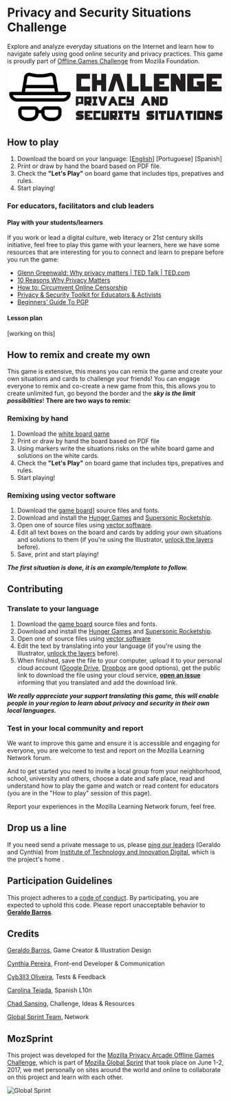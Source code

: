 # Privacy and Security Situations Challenge
Explore and analyze everyday situations on the Internet and learn how to navigate safely using good online security and privacy practices. This game is proudly part of [Offline Games Challenge](https://github.com/MozillaFoundation/mpa-offline-games-challenge) from Mozilla Foundation.

![Logo - Privacy and Security Situations Challenge](game-board/assets/logo_privacy-security-challenge-situations.png)


## How to play
1. Download the board on your language: [[English](https://github.com/barrosgeraldo/mozsprint-privacy-security-situations/raw/master/game-board/Privacy%20and%20Security%20Situations%20Challenge%20-%20Board.pdf)] [Portuguese] [Spanish]
2. Print or draw by hand the board based on PDF file.
3. Check the **"Let's Play"** on board game that includes tips, prepatives and rules.
4. Start playing!

### For educators, facilitators and club leaders

#### Play with your students/learners
If you work or lead a digital culture, web literacy or 21st century skills initiative, feel free to play this game with your learners, here we have some resources that are interesting for you to connect and learn to prepare before you run the game:
* [Glenn Greenwald: Why privacy matters | TED Talk | TED.com](https://www.ted.com/talks/glenn_greenwald_why_privacy_matters)
* [10 Reasons Why Privacy Matters](https://www.teachprivacy.com/10-reasons-privacy-matters/)
* [How to: Circumvent Online Censorship](https://ssd.eff.org/en/module/how-circumvent-online-censorship)
* [Privacy & Security Toolkit for Educators & Activists](https://mozilla.github.io/curriculum-final/privacy-toolkit-v10.pdf)
* [Beginners’ Guide To PGP](http://www.bitcoinnotbombs.com/beginners-guide-to-pgp/)

#### Lesson plan
[working on this]

## How to remix and create my own
This game is extensive, this means you can remix the game and create your own situations and cards to challenge your friends! You can engage everyone to remix and co-create a new game from this, this allows you to create unlimited fun, go beyond the border and the ***sky is the limit possibilities***! **There are two ways to remix:**

### Remixing by hand
1. Download the [white board game](https://github.com/barrosgeraldo/mozsprint-privacy-security-situations/raw/master/game-remix-own/Privacy%20and%20Security%20Situations%20Challenge%20-%20Remix%20Your%20Own.pdf)
2. Print or draw by hand the board based on PDF file
3. Using markers write the situations risks on the white board game and solutions on the white cards.
4. Check the **"Let's Play"** on board game that includes tips, prepatives and rules.
5. Start playing!


### Remixing using vector software
1. Download the [game board](https://github.com/barrosgeraldo/mozsprint-privacy-security-situations/tree/master/game-board)] source files and fonts.
2. Download and install the [Hunger Games](http://www.dafont.com/pt/hunger-games.font) and [Supersonic Rocketship](http://www.dafont.com/supersonic-rocketship.font).
3. Open one of source files using [vector software](http://www.creativebloq.com/illustrator/alternative-to-illustrator-1131664).
4. Edit all text boxes on the board and cards by adding your own situations and solutions to them (if you're using the Illustrator, [unlock the layers](https://helpx.adobe.com/illustrator/using/locking-hiding-deleting-objects.html) before).
5. Save, print and start playing!

***The first situation is done, it is an example/template to follow.***

## Contributing

### Translate to your language
1. Download the [game board](https://github.com/barrosgeraldo/mozsprint-privacy-security-situations/tree/master/game-board) source files and fonts.
2. Download and install the [Hunger Games](http://www.dafont.com/pt/hunger-games.font) and [Supersonic Rocketship](http://www.dafont.com/supersonic-rocketship.font).
3. Open one of source files using [vector software](http://www.creativebloq.com/illustrator/alternative-to-illustrator-1131664)
4. Edit the text by translating into your language (if you're using the Illustrator, [unlock the layers](https://helpx.adobe.com/illustrator/using/locking-hiding-deleting-objects.html) before).
5. When finished, save the file to your computer, upload it to your personal cloud account ([Google Drive](https://drive.google.com), [Dropbox](https://dropbox.com) are good options), get the public link to download the file using your cloud service, **[open an issue](https://github.com/barrosgeraldo/mozsprint-privacy-security-situations/issues/new)** informing that you translated and add the download link.

***We really appreciate your support translating this game, this will enable people in your region to learn about privacy and security in their own local languages.***

### Test in your local community and report
We want to improve this game and ensure it is accessible and engaging for everyone, you are welcome to test and report on the Mozilla Learning Network forum.

And to get started you need to invite a local group from your neighborhood, school, university and others, choose a date and safe place, read and understand how to play the game and watch or read content for educators (you are in the "How to play" session of this page).

Report your experiences in the Mozilla Learning Network forum, feel free.

## Drop us a line
If you need send a private message to us, please [ping our leaders](<mailto:contato@itidigital.org>) (Geraldo and Cynthia) from [Institute of Technology and Innovation Digital](https://github.com/itidigitalbr), which is the project's home .

## Participation Guidelines

This project adheres to a [code of conduct](CODE_OF_CONDUCT.md). By participating, you are expected to uphold this code. Please report unacceptable behavior to **[Geraldo Barros](http://telegram.me/geraldobarros)**.

## Credits
[Geraldo Barros](https://reps.mozilla.org/u/geraldobarros/), Game Creator & Illustration Design

[Cynthia Pereira](https://reps.mozilla.org/u/cynthiapereira/), Front-end Developer & Communication

[Cyb3ll3 Oliveira](https://mozillians.org/pt-BR/u/cyb3ll3/), Tests & Feedback

[Carolina Tejada](https://twitter.com/cctalvarez), Spanish L10n

[Chad Sansing](https://twitter.com/chadsansing), Challenge, Ideas & Resources

[Global Sprint Team](https://mozilla.github.io/global-sprint/), Network

## MozSprint

This project was developed for the [Mozilla Privacy Arcade Offline Games Challenge](https://github.com/MozillaFoundation/mpa-offline-games-challenge), which is part of [Mozilla Global Sprint](http://mozilla.github.io/global-sprint/) that took place on June 1-2, 2017, we met personally on sites around the world and online to collaborate on this project and learn with each other.

![Global Sprint](https://cloud.githubusercontent.com/assets/617994/24632585/b2b07dcc-1892-11e7-91cf-f9e473187cf7.png)
